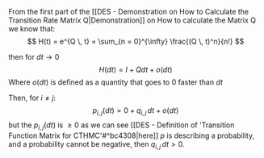From the first part of the [[DES - Demonstration on How to Calculate the Transition Rate Matrix Q|Demonstration]] on How to calculate the Matrix Q we know that:
$$
H(t) = e^{Q \, t} = \sum_{n = 0}^{\infty} \frac{(Q \, t)^n}{n!}
$$

then for $dt \to 0$
$$
H(dt) = I + Qdt + o(dt)
$$
Where $o(dt)$ is defined as a quantity that goes to $0$ faster than $dt$

Then, for $i \neq j$:
$$
p_{i,j}(dt) = 0 + q_{i,j}\,dt + o(dt)
$$
but the $p_{i,j}(dt)$ is $\ge 0$ as we can see [[DES - Definition of 'Transition Function Matrix for CTHMC'#^bc4308|here]] $p$ is describing a probability, and a probability cannot be negative, then $q_{i,j}\,dt > 0$.
